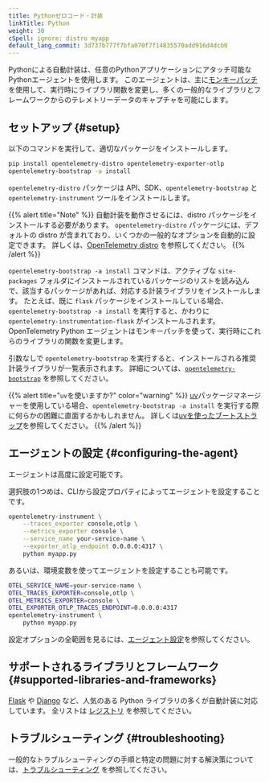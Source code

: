 ```yaml
---
title: Pythonゼロコード・計装
linkTitle: Python
weight: 30
cSpell: ignore: distro myapp
default_lang_commit: 3d737b777f7bfa070f7f14835570add916d4dcb0
---
```


Pythonによる自動計装は、任意のPythonアプリケーションにアタッチ可能なPythonエージェントを使用します。
このエージェントは、主に[モンキーパッチ](https://en.wikipedia.org/wiki/Monkey_patch)を使用して、実行時にライブラリ関数を変更し、多くの一般的なライブラリとフレームワークからのテレメトリーデータのキャプチャを可能にします。

## セットアップ {#setup}

以下のコマンドを実行して、適切なパッケージをインストールします。

```sh
pip install opentelemetry-distro opentelemetry-exporter-otlp
opentelemetry-bootstrap -a install
```

`opentelemetry-distro` パッケージは API、SDK、`opentelemetry-bootstrap` と `opentelemetry-instrument` ツールをインストールします。

{{% alert title="Note" %}}
自動計装を動作させるには、distro パッケージをインストールする必要があります。
`opentelemetry-distro` パッケージには、デフォルトの distro が含まれており、いくつかの一般的なオプションを自動的に設定できます。
詳しくは、[OpenTelemetry distro](/docs/languages/python/distro/) を参照してください。
{{% /alert %}}

`opentelemetry-bootstrap -a install` コマンドは、アクティブな `site-packages` フォルダにインストールされているパッケージのリストを読み込んで、該当するパッケージがあれば、対応する計装ライブラリをインストールします。
たとえば、既に `flask` パッケージをインストールしている場合、 `opentelemetry-bootstrap -a install` を実行すると、かわりに `opentelemetry-instrumentation-flask` がインストールされます。
OpenTelemetry Python エージェントはモンキーパッチを使って、実行時にこれらのライブラリの関数を変更します。

引数なしで `opentelemetry-bootstrap` を実行すると、インストールされる推奨計装ライブラリが一覧表示されます。
詳細については、[`opentelemetry-bootstrap`](https://github.com/open-telemetry/opentelemetry-python-contrib/tree/main/opentelemetry-instrumentation#opentelemetry-bootstrap) を参照してください。

{{% alert title="<code>uv</code>を使いますか?" color="warning" %}}
[uv](https://docs.astral.sh/uv/)パッケージマネージャーを使用している場合、`opentelemetry-bootstrap -a install` を実行する際に何らかの困難に直面するかもしれません。
詳しくは[uvを使ったブートストラップ](troubleshooting/#bootstrap-using-uv)を参照してください。
{{% /alert %}}

## エージェントの設定 {#configuring-the-agent}

エージェントは高度に設定可能です。

選択肢の1つめは、CLIから設定プロパティによってエージェントを設定することです。

```sh
opentelemetry-instrument \
    --traces_exporter console,otlp \
    --metrics_exporter console \
    --service_name your-service-name \
    --exporter_otlp_endpoint 0.0.0.0:4317 \
    python myapp.py
```

あるいは、環境変数を使ってエージェントを設定することも可能です。

```sh
OTEL_SERVICE_NAME=your-service-name \
OTEL_TRACES_EXPORTER=console,otlp \
OTEL_METRICS_EXPORTER=console \
OTEL_EXPORTER_OTLP_TRACES_ENDPOINT=0.0.0.0:4317
opentelemetry-instrument \
    python myapp.py
```

設定オプションの全範囲を見るには、[エージェント設定](configuration)を参照してください。

## サポートされるライブラリとフレームワーク {#supported-libraries-and-frameworks}

[Flask](https://github.com/open-telemetry/opentelemetry-python-contrib/tree/main/instrumentation/opentelemetry-instrumentation-flask) や [Django](https://github.com/open-telemetry/opentelemetry-python-contrib/tree/main/instrumentation/opentelemetry-instrumentation-django) など、人気のある Python ライブラリの多くが自動計装に対応しています。
全リストは [レジストリ](/ecosystem/registry/?language=python&component=instrumentation) を参照してください。

## トラブルシューティング {#troubleshooting}

一般的なトラブルシューティングの手順と特定の問題に対する解決策については、[トラブルシューティング](./troubleshooting/) を参照してください。
